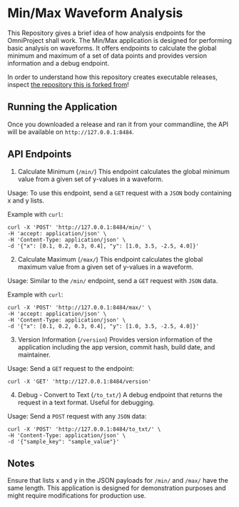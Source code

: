 # Min/Max Waveform Analysis
This Repository gives a brief idea of how analysis endpoints for the OmniProject shall work.
The Min/Max application is designed for performing basic analysis on waveforms. 
It offers endpoints to calculate the global minimum and maximum of a set of data points and provides version information and a debug endpoint.

In order to understand how this repository creates executable releases, inspect [the repository this is forked from](https://github.com/skunkforce/fastapi-exe-tutorial/tree/master)!

## Running the Application
Once you downloaded a release and ran it from your commandline, the API will be available on `http://127.0.0.1:8484`.

## API Endpoints
1. Calculate Minimum (`/min/`)
This endpoint calculates the global minimum value from a given set of y-values in a waveform.

Usage:
To use this endpoint, send a `GET` request with a `JSON` body containing x and y lists.

Example with `curl`:

```
curl -X 'POST' 'http://127.0.0.1:8484/min/' \
-H 'accept: application/json' \
-H 'Content-Type: application/json' \
-d '{"x": [0.1, 0.2, 0.3, 0.4], "y": [1.0, 3.5, -2.5, 4.0]}'
```

2. Calculate Maximum (`/max/`)
This endpoint calculates the global maximum value from a given set of y-values in a waveform.

Usage:
Similar to the `/min/` endpoint, send a `GET` request with `JSON` data.

Example with `curl`:

```
curl -X 'POST' 'http://127.0.0.1:8484/max/' \
-H 'accept: application/json' \
-H 'Content-Type: application/json' \
-d '{"x": [0.1, 0.2, 0.3, 0.4], "y": [1.0, 3.5, -2.5, 4.0]}'
```

3. Version Information (`/version`)
Provides version information of the application including the app version, commit hash, build date, and maintainer.

Usage:
Send a `GET` request to the endpoint:

```
curl -X 'GET' 'http://127.0.0.1:8484/version'
```

4. Debug - Convert to Text (`/to_txt/`)
A debug endpoint that returns the request in a text format. Useful for debugging.

Usage:
Send a `POST` request with any `JSON` data:

```
curl -X 'POST' 'http://127.0.0.1:8484/to_txt/' \
-H 'Content-Type: application/json' \
-d '{"sample_key": "sample_value"}'
```

## Notes
Ensure that lists x and y in the JSON payloads for `/min/` and `/max/` have the same length.
This application is designed for demonstration purposes and might require modifications for production use.
